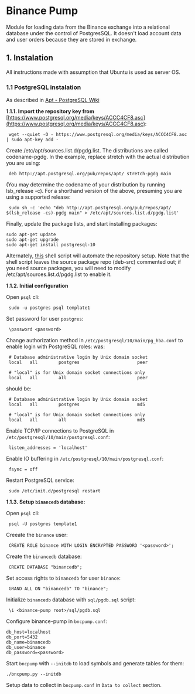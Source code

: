 # Binance Pump

Module for loading data from the Binance exchange into a relational database under the control of PostgresSQL.
It doesn't load account data and user orders because they are stored in exchange.

## 1. Instalation

All instructions made with assumption that Ubuntu is used as server OS.

### 1.1 PostgreSQL instalation

As described in [Apt - PostgreSQL Wiki](https://wiki.postgresql.org/wiki/Apt)

**1.1.1. Import the repository key from** [https://www.postgresql.org/media/keys/ACCC4CF8.asc](https://www.postgresql.org/media/keys/ACCC4CF8.asc):
```
 wget --quiet -O - https://www.postgresql.org/media/keys/ACCC4CF8.asc | sudo apt-key add -
```
Create /etc/apt/sources.list.d/pgdg.list. The distributions are called codename-pgdg. In the example, replace stretch with the actual distribution you are using:
```
 deb http://apt.postgresql.org/pub/repos/apt/ stretch-pgdg main
```
(You may determine the codename of your distribution by running lsb_release -c). For a shorthand version of the above, presuming you are using a supported release:
```
 sudo sh -c 'echo "deb http://apt.postgresql.org/pub/repos/apt/ $(lsb_release -cs)-pgdg main" > /etc/apt/sources.list.d/pgdg.list'
```
Finally, update the package lists, and start installing packages:
```
sudo apt-get update
sudo apt-get upgrade
sudo apt-get install postgresql-10
```
Alternately, [this](https://salsa.debian.org/postgresql/postgresql-common/raw/master/pgdg/apt.postgresql.org.sh) shell script will automate the repository setup. Note that the shell script leaves the source package repo (deb-src) commented out; if you need source packages, you will need to modify /etc/apt/sources.list.d/pgdg.list to enable it.

**1.1.2. Initial configuration**

Open `psql` cli:
```
 sudo -u postgres psql template1
```
Set password for user `postgres`:
```
 \password <password>
```
Change authorization method in `/etc/postgresql/10/main/pg_hba.conf` to enable login with PostgreSQL roles:
was:
```
 # Database administrative login by Unix domain socket
 local   all        postgres                      peer

 # "local" is for Unix domain socket connections only
 local   all        all                           peer

```
should be:
```
 # Database administrative login by Unix domain socket
 local   all        postgres                      md5

 # "local" is for Unix domain socket connections only
 local   all        all                           md5

```
Enable TCP/IP connections to PostgreSQL in `/etc/postgresql/10/main/postgresql.conf`:
```
 listen_addresses = 'localhost'
```
Enable IO buffering in `/etc/postgresql/10/main/postgresql.conf`:
```
 fsync = off
```
Restart PostgreSQL service:
```
 sudo /etc/init.d/postgresql restart
```
**1.1.3. Setup `binancedb` database:**

Open `psql` cli:
```
 psql -U postgres template1
```
Creeate the `binance` user:
```
 CREATE ROLE binance WITH LOGIN ENCRYPTED PASSWORD '<password>';
```
Create the `binancedb` database:
```
 CREATE DATABASE "binancedb";
```
Set access rights to `binancedb` for user `binance`:
```
 GRAND ALL ON "binancedb" TO "binance";
```
Initialize `binancedb` database with `sql/pgdb.sql` script:
```
 \i <binance-pump root>/sql/pgdb.sql
```
Configure binance-pump in `bncpump.conf`:
```
db_host=localhost
db_port=5432
db_name=binancedb
db_user=binance
db_password=<password>
```
Start `bncpump` with `--initdb` to load symbols and generate tables for them:
```
./bncpump.py --initdb
```
Setup data to collect in `bncpump.conf` in `Data to collect` section.


